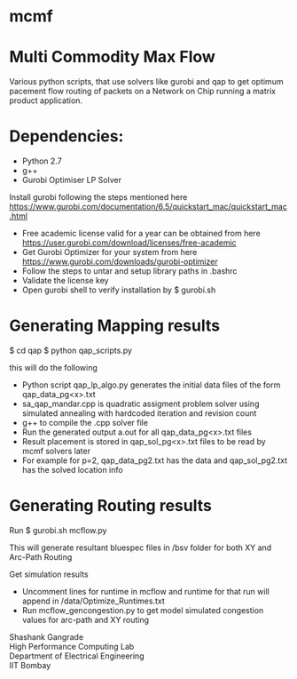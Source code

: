 # mcmf

# Multi Commodity Max Flow

Various python scripts, that use solvers like gurobi and qap to get optimum pacement flow routing of packets on a Network on Chip running a matrix product application.

# Dependencies:

- Python 2.7
- g++ 
- Gurobi Optimiser LP Solver

Install gurobi following the steps mentioned here https://www.gurobi.com/documentation/6.5/quickstart_mac/quickstart_mac.html
- Free academic license valid for a year can be obtained from here https://user.gurobi.com/download/licenses/free-academic
- Get Gurobi Optimizer for your system from here https://www.gurobi.com/downloads/gurobi-optimizer
- Follow the steps to untar and setup library paths in .bashrc
- Validate the license key
- Open gurobi shell to verify installation by $ gurobi.sh

# Generating Mapping results

$ cd qap
$ python qap_scripts.py

this will do the following 
- Python script qap_lp_algo.py generates the initial data files of the form qap_data_pg\<x\>.txt
- sa_qap_mandar.cpp is quadratic assigment problem solver using simulated annealing with hardcoded iteration and revision count
- g++ to compile the .cpp solver file
- Run the generated output a.out for all qap_data_pg\<x\>.txt files
- Result placement is stored in qap_sol_pg\<x\>.txt files to be read by mcmf solvers later
- For example for p=2, qap_data_pg2.txt has the data and qap_sol_pg2.txt has the solved location info

# Generating Routing results

Run $ gurobi.sh mcflow.py

This will generate resultant bluespec files in /bsv folder for both XY and Arc-Path Routing

Get simulation results
- Uncomment lines for runtime in mcflow and runtime for that run will append in /data/Optimize_Runtimes.txt 
- Run mcflow_gencongestion.py to get model simulated congestion values for arc-path and XY routing



Shashank Gangrade  
High Performance Computing Lab  
Department of Electrical Engineering  
IIT Bombay
